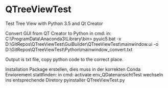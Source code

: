 # QTreeViewTest
Test Tree View with Python 3.5 and Qt Creator

Convert GUI from QT Creator to Python
in cmd:
in: C:\ProgramData\Anaconda3\Library\bin>
pyuic5.bat -x D:\GitRepos\QTreeViewTest\GuiBuilder\QTreeViewTest\mainwindow.ui -o  D:\GitRepos\QTreeViewTest\Python\mainwindow_convert.txt

Output is txt file, copy python code to the correct place.

Installation Package erstellen, dies muss in der korrekten Conda Enviorement stattfinden:
in cmd:
activate env_QDatenansichtTest
wechseln ins entsprechende Diretory
pyinstaller QTreeViewTest.py


